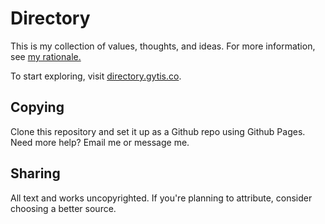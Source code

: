 # Directory

This is my collection of values, thoughts, and ideas. For more information, see [my rationale.](http://directory.gytis.co/home/work/directory/)

To start exploring, visit [directory.gytis.co](http://directory.gytis.co).

## Copying

Clone this repository and set it up as a Github repo using Github Pages. Need more help? Email me or message me.

## Sharing

All text and works uncopyrighted. If you're planning to attribute, consider choosing a better source.
